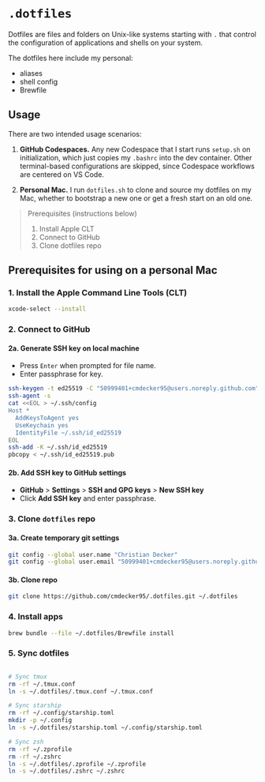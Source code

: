 # `.dotfiles`

Dotfiles are files and folders on Unix-like systems starting with `.` that control the configuration of applications and shells on your system.

The dotfiles here include my personal:

- aliases
- shell config
- Brewfile

## Usage

There are two intended usage scenarios:

1. **GitHub Codespaces.** Any new Codespace that I start runs `setup.sh` on initialization, which just copies my `.bashrc` into the dev container. Other terminal-based configurations are skipped, since Codespace workflows are centered on VS Code.

2. **Personal Mac.** I run `dotfiles.sh` to clone and source my dotfiles on my Mac, whether to bootstrap a new one or get a fresh start on an old one.

> Prerequisites (instructions below)
>
> 1. Install Apple CLT
> 2. Connect to GitHub
> 3. Clone dotfiles repo

## Prerequisites for using on a personal Mac

### 1. Install the Apple Command Line Tools (CLT)

```sh
xcode-select --install
```

### 2. Connect to GitHub

#### 2a. Generate SSH key on local machine

- Press `Enter` when prompted for file name.
- Enter passphrase for key.

```sh
ssh-keygen -t ed25519 -C "50999401+cmdecker95@users.noreply.github.com"
ssh-agent -s
cat <<EOL > ~/.ssh/config
Host *
  AddKeysToAgent yes
  UseKeychain yes
  IdentityFile ~/.ssh/id_ed25519
EOL
ssh-add -K ~/.ssh/id_ed25519
pbcopy < ~/.ssh/id_ed25519.pub
```

#### 2b. Add SSH key to GitHub settings

- **GitHub** > **Settings** > **SSH and GPG keys** > **New SSH key**
- Click **Add SSH key** and enter passphrase.

### 3. Clone `dotfiles` repo

#### 3a. Create temporary git settings

```sh
git config --global user.name "Christian Decker"
git config --global user.email "50999401+cmdecker95@users.noreply.github.com"
```

#### 3b. Clone repo

```sh
git clone https://github.com/cmdecker95/.dotfiles.git ~/.dotfiles
```

### 4. Install apps

```sh
brew bundle --file ~/.dotfiles/Brewfile install
```

### 5. Sync dotfiles

```sh

# Sync tmux
rm -rf ~/.tmux.conf
ln -s ~/.dotfiles/.tmux.conf ~/.tmux.conf

# Sync starship
rm -rf ~/.config/starship.toml
mkdir -p ~/.config
ln -s ~/.dotfiles/starship.toml ~/.config/starship.toml

# Sync zsh
rm -rf ~/.zprofile
rm -rf ~/.zshrc
ln -s ~/.dotfiles/.zprofile ~/.zprofile
ln -s ~/.dotfiles/.zshrc ~/.zshrc
```
